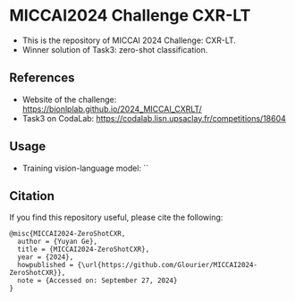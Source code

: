 # MICCAI2024 Challenge CXR-LT
+ This is the repository of MICCAI 2024 Challenge: CXR-LT.
+ Winner solution of Task3: zero-shot classification.  

## References
+ Website of the challenge: https://bionlplab.github.io/2024_MICCAI_CXRLT/
+ Task3 on CodaLab: https://codalab.lisn.upsaclay.fr/competitions/18604

## Usage
+ Training vision-language model: 
``



## Citation
If you find this repository useful, please cite the following:
```
@misc{MICCAI2024-ZeroShotCXR,
  author = {Yuyan Ge},
  title = {MICCAI2024-ZeroShotCXR},
  year = {2024},
  howpublished = {\url{https://github.com/Glourier/MICCAI2024-ZeroShotCXR}},
  note = {Accessed on: September 27, 2024}
}
```


